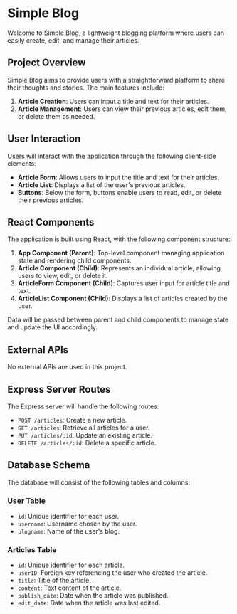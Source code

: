 # Simple Blog

Welcome to Simple Blog, a lightweight blogging platform where users can easily create, edit, and manage their articles.

## Project Overview

Simple Blog aims to provide users with a straightforward platform to share their thoughts and stories. The main features include:

1. **Article Creation**: Users can input a title and text for their articles.
2. **Article Management**: Users can view their previous articles, edit them, or delete them as needed.

## User Interaction

Users will interact with the application through the following client-side elements:

- **Article Form**: Allows users to input the title and text for their articles.
- **Article List**: Displays a list of the user's previous articles.
- **Buttons**: Below the form, buttons enable users to read, edit, or delete their previous articles.

## React Components

The application is built using React, with the following component structure:

1. **App Component (Parent)**: Top-level component managing application state and rendering child components.
2. **Article Component (Child)**: Represents an individual article, allowing users to view, edit, or delete it.
3. **ArticleForm Component (Child)**: Captures user input for article title and text.
4. **ArticleList Component (Child)**: Displays a list of articles created by the user.

Data will be passed between parent and child components to manage state and update the UI accordingly.

## External APIs

No external APIs are used in this project.

## Express Server Routes

The Express server will handle the following routes:

- `POST /articles`: Create a new article.
- `GET /articles`: Retrieve all articles for a user.
- `PUT /articles/:id`: Update an existing article.
- `DELETE /articles/:id`: Delete a specific article.

## Database Schema

The database will consist of the following tables and columns:

### User Table

- `id`: Unique identifier for each user.
- `username`: Username chosen by the user.
- `blogname`: Name of the user's blog.

### Articles Table

- `id`: Unique identifier for each article.
- `userID`: Foreign key referencing the user who created the article.
- `title`: Title of the article.
- `content`: Text content of the article.
- `publish_date`: Date when the article was published.
- `edit_date`: Date when the article was last edited.
